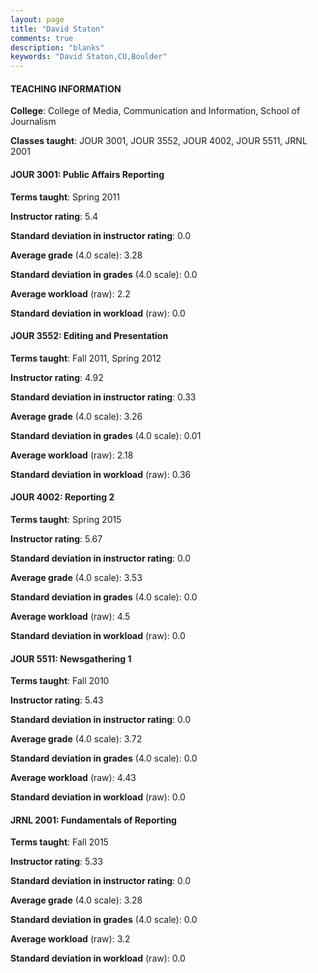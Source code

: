```yaml
---
layout: page
title: "David Staton" 
comments: true
description: "blanks"
keywords: "David Staton,CU,Boulder"
---
```

<head>
<script src="https://ajax.googleapis.com/ajax/libs/jquery/2.1.3/jquery.min.js"></script>
<script src="https://dl.dropboxusercontent.com/s/pc42nxpaw1ea4o9/highcharts.js?dl=0"></script>
<!-- <script src="../assets/js/highcharts.js"></script> -->
<style type="text/css">@font-face {
	font-family: "Bebas Neue";
	src: url(https://www.filehosting.org/file/details/544349/BebasNeue Regular.otf) format("opentype");
	}
	h1.Bebas { 
		font-family: "Bebas Neue", Verdana, Tahoma;
	}
</style>
</head>
	   
#### TEACHING INFORMATION

**College**: College of Media, Communication and Information, School of Journalism

**Classes taught**: JOUR 3001, JOUR 3552, JOUR 4002, JOUR 5511, JRNL 2001

#### JOUR 3001: Public Affairs Reporting

**Terms taught**: Spring 2011

**Instructor rating**: 5.4

**Standard deviation in instructor rating**: 0.0

**Average grade** (4.0 scale): 3.28

**Standard deviation in grades** (4.0 scale): 0.0

**Average workload** (raw): 2.2

**Standard deviation in workload** (raw): 0.0

#### JOUR 3552: Editing and Presentation

**Terms taught**: Fall 2011, Spring 2012

**Instructor rating**: 4.92

**Standard deviation in instructor rating**: 0.33

**Average grade** (4.0 scale): 3.26

**Standard deviation in grades** (4.0 scale): 0.01

**Average workload** (raw): 2.18

**Standard deviation in workload** (raw): 0.36

#### JOUR 4002: Reporting 2

**Terms taught**: Spring 2015

**Instructor rating**: 5.67

**Standard deviation in instructor rating**: 0.0

**Average grade** (4.0 scale): 3.53

**Standard deviation in grades** (4.0 scale): 0.0

**Average workload** (raw): 4.5

**Standard deviation in workload** (raw): 0.0

#### JOUR 5511: Newsgathering 1

**Terms taught**: Fall 2010

**Instructor rating**: 5.43

**Standard deviation in instructor rating**: 0.0

**Average grade** (4.0 scale): 3.72

**Standard deviation in grades** (4.0 scale): 0.0

**Average workload** (raw): 4.43

**Standard deviation in workload** (raw): 0.0

#### JRNL 2001: Fundamentals of Reporting

**Terms taught**: Fall 2015

**Instructor rating**: 5.33

**Standard deviation in instructor rating**: 0.0

**Average grade** (4.0 scale): 3.28

**Standard deviation in grades** (4.0 scale): 0.0

**Average workload** (raw): 3.2

**Standard deviation in workload** (raw): 0.0

